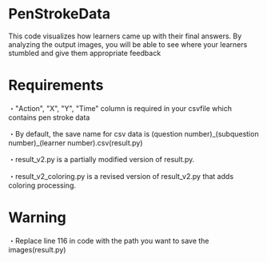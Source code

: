 # PenStrokeData
<p>This code visualizes how learners came up with their final answers. By analyzing the output images, you will be able to see where your learners stumbled and give them appropriate feedback</p>

<h1>Requirements</h1>
<p>・"Action", "X", "Y", "Time" column is required in your csvfile which contains pen stroke data</p>
<p>・By default, the save name for csv data is (question number)_(subquestion number)_(learner number).csv(result.py)</p>
<p>・result_v2.py is a partially modified version of result.py.</p>
<p>・result_v2_coloring.py is a revised version of result_v2.py that adds coloring processing.</p>

<h1>Warning</h1>
<p>・Replace line 116 in code with the path you want to save the images(result.py)</p>
